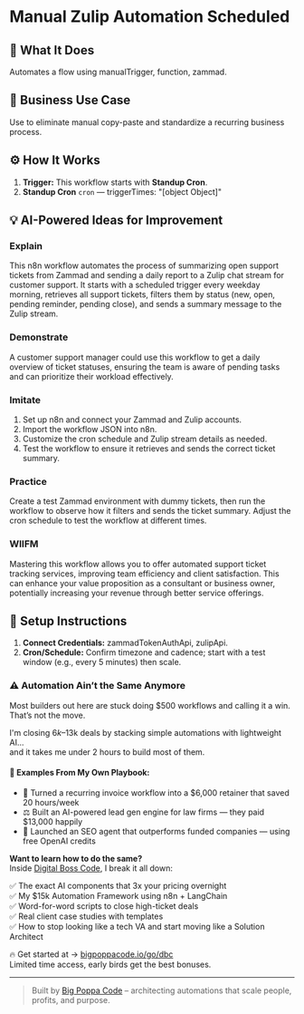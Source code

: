 # Manual Zulip Automation Scheduled
  ## 🚀 What It Does
  Automates a flow using manualTrigger, function, zammad.
  
  ## 💼 Business Use Case
  Use to eliminate manual copy-paste and standardize a recurring business process.
  
  ## ⚙️ How It Works
  1. **Trigger:** This workflow starts with **Standup Cron**.
  2. **Standup Cron** `cron` — triggerTimes: "[object Object]"
  
  ## 💡 AI-Powered Ideas for Improvement
  ### Explain
This n8n workflow automates the process of summarizing open support tickets from Zammad and sending a daily report to a Zulip chat stream for customer support. It starts with a scheduled trigger every weekday morning, retrieves all support tickets, filters them by status (new, open, pending reminder, pending close), and sends a summary message to the Zulip stream.

### Demonstrate
A customer support manager could use this workflow to get a daily overview of ticket statuses, ensuring the team is aware of pending tasks and can prioritize their workload effectively.

### Imitate
1. Set up n8n and connect your Zammad and Zulip accounts.
2. Import the workflow JSON into n8n.
3. Customize the cron schedule and Zulip stream details as needed.
4. Test the workflow to ensure it retrieves and sends the correct ticket summary.

### Practice
Create a test Zammad environment with dummy tickets, then run the workflow to observe how it filters and sends the ticket summary. Adjust the cron schedule to test the workflow at different times.

### WIIFM
Mastering this workflow allows you to offer automated support ticket tracking services, improving team efficiency and client satisfaction. This can enhance your value proposition as a consultant or business owner, potentially increasing your revenue through better service offerings.
  
  ## 🔧 Setup Instructions
  1. **Connect Credentials:** zammadTokenAuthApi, zulipApi.
2. **Cron/Schedule:** Confirm timezone and cadence; start with a test window (e.g., every 5 minutes) then scale.
  
### ⚠️ Automation Ain’t the Same Anymore

Most builders out here are stuck doing $500 workflows and calling it a win.  
That’s not the move.  

I'm closing $6k–$13k deals by stacking simple automations with lightweight AI...  
and it takes me under 2 hours to build most of them.

#### 🧠 Examples From My Own Playbook:
- 🔁 Turned a recurring invoice workflow into a $6,000 retainer that saved 20 hours/week  
- ⚖️ Built an AI-powered lead gen engine for law firms — they paid $13,000 happily  
- 🚀 Launched an SEO agent that outperforms funded companies — using free OpenAI credits  

**Want to learn how to do the same?**  
Inside [Digital Boss Code](https://bigpoppacode.io/go/dbc), I break it all down:

✅ The exact AI components that 3x your pricing overnight  
✅ My $15k Automation Framework using n8n + LangChain  
✅ Word-for-word scripts to close high-ticket deals  
✅ Real client case studies with templates  
✅ How to stop looking like a tech VA and start moving like a Solution Architect  

🔥 Get started at → [bigpoppacode.io/go/dbc](https://bigpoppacode.io/go/dbc)  
Limited time access, early birds get the best bonuses.

---
> Built by [Big Poppa Code](https://bigpoppacode.io) – architecting automations that scale people, profits, and purpose.
  